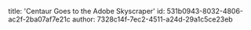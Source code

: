 title: 'Centaur Goes to the Adobe Skyscraper'
id: 531b0943-8032-4806-ac2f-2ba07af7e21c
author: 7328c14f-7ec2-4511-a24d-29a1c5ce23eb

